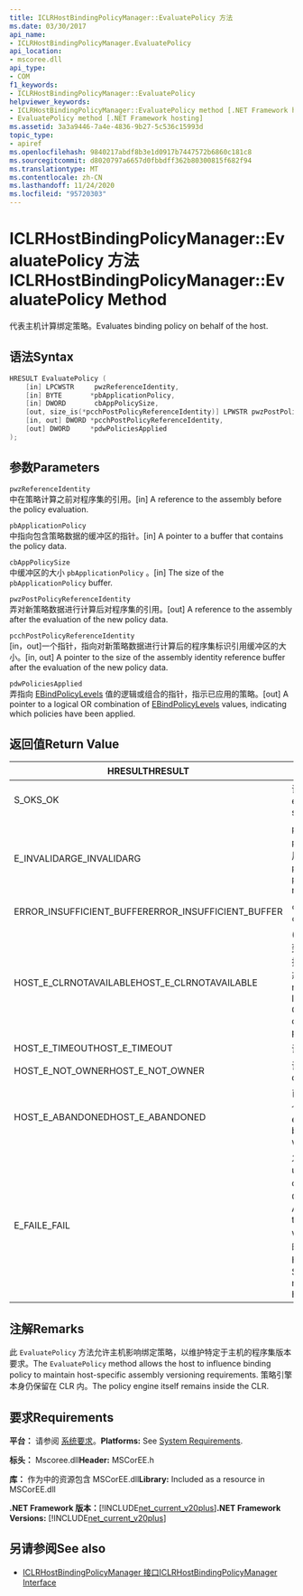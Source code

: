 ```yaml
---
title: ICLRHostBindingPolicyManager::EvaluatePolicy 方法
ms.date: 03/30/2017
api_name:
- ICLRHostBindingPolicyManager.EvaluatePolicy
api_location:
- mscoree.dll
api_type:
- COM
f1_keywords:
- ICLRHostBindingPolicyManager::EvaluatePolicy
helpviewer_keywords:
- ICLRHostBindingPolicyManager::EvaluatePolicy method [.NET Framework hosting]
- EvaluatePolicy method [.NET Framework hosting]
ms.assetid: 3a3a9446-7a4e-4836-9b27-5c536c15993d
topic_type:
- apiref
ms.openlocfilehash: 9840217abdf8b3e1d0917b7447572b6860c181c8
ms.sourcegitcommit: d8020797a6657d0fbbdff362b80300815f682f94
ms.translationtype: MT
ms.contentlocale: zh-CN
ms.lasthandoff: 11/24/2020
ms.locfileid: "95720303"
---
```

# <a name="iclrhostbindingpolicymanagerevaluatepolicy-method"></a><span data-ttu-id="5fb87-102">ICLRHostBindingPolicyManager::EvaluatePolicy 方法</span><span class="sxs-lookup"><span data-stu-id="5fb87-102">ICLRHostBindingPolicyManager::EvaluatePolicy Method</span></span>

<span data-ttu-id="5fb87-103">代表主机计算绑定策略。</span><span class="sxs-lookup"><span data-stu-id="5fb87-103">Evaluates binding policy on behalf of the host.</span></span>  
  
## <a name="syntax"></a><span data-ttu-id="5fb87-104">语法</span><span class="sxs-lookup"><span data-stu-id="5fb87-104">Syntax</span></span>  
  
```cpp  
HRESULT EvaluatePolicy (  
    [in] LPCWSTR     pwzReferenceIdentity,  
    [in] BYTE       *pbApplicationPolicy,  
    [in] DWORD       cbAppPolicySize,  
    [out, size_is(*pcchPostPolicyReferenceIdentity)] LPWSTR pwzPostPolicyReferenceIdentity,  
    [in, out] DWORD *pcchPostPolicyReferenceIdentity,  
    [out] DWORD     *pdwPoliciesApplied  
);  
```  
  
## <a name="parameters"></a><span data-ttu-id="5fb87-105">参数</span><span class="sxs-lookup"><span data-stu-id="5fb87-105">Parameters</span></span>  

 `pwzReferenceIdentity`  
 <span data-ttu-id="5fb87-106">中在策略计算之前对程序集的引用。</span><span class="sxs-lookup"><span data-stu-id="5fb87-106">[in] A reference to the assembly before the policy evaluation.</span></span>  
  
 `pbApplicationPolicy`  
 <span data-ttu-id="5fb87-107">中指向包含策略数据的缓冲区的指针。</span><span class="sxs-lookup"><span data-stu-id="5fb87-107">[in] A pointer to a buffer that contains the policy data.</span></span>  
  
 `cbAppPolicySize`  
 <span data-ttu-id="5fb87-108">中缓冲区的大小 `pbApplicationPolicy` 。</span><span class="sxs-lookup"><span data-stu-id="5fb87-108">[in] The size of the `pbApplicationPolicy` buffer.</span></span>  
  
 `pwzPostPolicyReferenceIdentity`  
 <span data-ttu-id="5fb87-109">弄对新策略数据进行计算后对程序集的引用。</span><span class="sxs-lookup"><span data-stu-id="5fb87-109">[out] A reference to the assembly after the evaluation of the new policy data.</span></span>  
  
 `pcchPostPolicyReferenceIdentity`  
 <span data-ttu-id="5fb87-110">[in，out]一个指针，指向对新策略数据进行计算后的程序集标识引用缓冲区的大小。</span><span class="sxs-lookup"><span data-stu-id="5fb87-110">[in, out] A pointer to the size of the assembly identity reference buffer after the evaluation of the new policy data.</span></span>  
  
 `pdwPoliciesApplied`  
 <span data-ttu-id="5fb87-111">弄指向 [EBindPolicyLevels](ebindpolicylevels-enumeration.md) 值的逻辑或组合的指针，指示已应用的策略。</span><span class="sxs-lookup"><span data-stu-id="5fb87-111">[out] A pointer to a logical OR combination of [EBindPolicyLevels](ebindpolicylevels-enumeration.md) values, indicating which policies have been applied.</span></span>  
  
## <a name="return-value"></a><span data-ttu-id="5fb87-112">返回值</span><span class="sxs-lookup"><span data-stu-id="5fb87-112">Return Value</span></span>  
  
|<span data-ttu-id="5fb87-113">HRESULT</span><span class="sxs-lookup"><span data-stu-id="5fb87-113">HRESULT</span></span>|<span data-ttu-id="5fb87-114">说明</span><span class="sxs-lookup"><span data-stu-id="5fb87-114">Description</span></span>|  
|-------------|-----------------|  
|<span data-ttu-id="5fb87-115">S_OK</span><span class="sxs-lookup"><span data-stu-id="5fb87-115">S_OK</span></span>|<span data-ttu-id="5fb87-116">评估已成功完成。</span><span class="sxs-lookup"><span data-stu-id="5fb87-116">The evaluation completed successfully.</span></span>|  
|<span data-ttu-id="5fb87-117">E_INVALIDARG</span><span class="sxs-lookup"><span data-stu-id="5fb87-117">E_INVALIDARG</span></span>|<span data-ttu-id="5fb87-118">`pwzReferenceIdentity`或 `pbApplicationPolicy` 为空引用。</span><span class="sxs-lookup"><span data-stu-id="5fb87-118">Either `pwzReferenceIdentity` or `pbApplicationPolicy` is a null reference.</span></span>|  
|<span data-ttu-id="5fb87-119">ERROR_INSUFFICIENT_BUFFER</span><span class="sxs-lookup"><span data-stu-id="5fb87-119">ERROR_INSUFFICIENT_BUFFER</span></span>|<span data-ttu-id="5fb87-120">`cbAppPolicySize` 太小。</span><span class="sxs-lookup"><span data-stu-id="5fb87-120">`cbAppPolicySize` is too small.</span></span>|  
|<span data-ttu-id="5fb87-121">HOST_E_CLRNOTAVAILABLE</span><span class="sxs-lookup"><span data-stu-id="5fb87-121">HOST_E_CLRNOTAVAILABLE</span></span>|<span data-ttu-id="5fb87-122"> (CLR) 的公共语言运行时未加载到进程中，或 CLR 处于无法运行托管代码或成功处理调用的状态。</span><span class="sxs-lookup"><span data-stu-id="5fb87-122">The common language runtime (CLR) has not been loaded into a process, or the CLR is in a state in which it cannot run managed code or process the call successfully.</span></span>|  
|<span data-ttu-id="5fb87-123">HOST_E_TIMEOUT</span><span class="sxs-lookup"><span data-stu-id="5fb87-123">HOST_E_TIMEOUT</span></span>|<span data-ttu-id="5fb87-124">调用超时。</span><span class="sxs-lookup"><span data-stu-id="5fb87-124">The call timed out.</span></span>|  
|<span data-ttu-id="5fb87-125">HOST_E_NOT_OWNER</span><span class="sxs-lookup"><span data-stu-id="5fb87-125">HOST_E_NOT_OWNER</span></span>|<span data-ttu-id="5fb87-126">调用方不拥有该锁。</span><span class="sxs-lookup"><span data-stu-id="5fb87-126">The caller does not own the lock.</span></span>|  
|<span data-ttu-id="5fb87-127">HOST_E_ABANDONED</span><span class="sxs-lookup"><span data-stu-id="5fb87-127">HOST_E_ABANDONED</span></span>|<span data-ttu-id="5fb87-128">已阻止的线程或纤程正在等待某个事件时，该事件被取消。</span><span class="sxs-lookup"><span data-stu-id="5fb87-128">An event was canceled while a blocked thread or fiber was waiting on it.</span></span>|  
|<span data-ttu-id="5fb87-129">E_FAIL</span><span class="sxs-lookup"><span data-stu-id="5fb87-129">E_FAIL</span></span>|<span data-ttu-id="5fb87-130">发生未知的灾难性故障。</span><span class="sxs-lookup"><span data-stu-id="5fb87-130">An unknown catastrophic failure occurred.</span></span> <span data-ttu-id="5fb87-131">方法返回 E_FAIL 后，CLR 在该进程内将不再可用。</span><span class="sxs-lookup"><span data-stu-id="5fb87-131">After a method returns E_FAIL, the CLR is no longer usable within the process.</span></span> <span data-ttu-id="5fb87-132">对宿主方法的后续调用会返回 HOST_E_CLRNOTAVAILABLE。</span><span class="sxs-lookup"><span data-stu-id="5fb87-132">Subsequent calls to hosting methods return HOST_E_CLRNOTAVAILABLE.</span></span>|  
  
## <a name="remarks"></a><span data-ttu-id="5fb87-133">注解</span><span class="sxs-lookup"><span data-stu-id="5fb87-133">Remarks</span></span>  

 <span data-ttu-id="5fb87-134">此 `EvaluatePolicy` 方法允许主机影响绑定策略，以维护特定于主机的程序集版本要求。</span><span class="sxs-lookup"><span data-stu-id="5fb87-134">The `EvaluatePolicy` method allows the host to influence binding policy to maintain host-specific assembly versioning requirements.</span></span> <span data-ttu-id="5fb87-135">策略引擎本身仍保留在 CLR 内。</span><span class="sxs-lookup"><span data-stu-id="5fb87-135">The policy engine itself remains inside the CLR.</span></span>  
  
## <a name="requirements"></a><span data-ttu-id="5fb87-136">要求</span><span class="sxs-lookup"><span data-stu-id="5fb87-136">Requirements</span></span>  

 <span data-ttu-id="5fb87-137">**平台：** 请参阅 [系统要求](../../get-started/system-requirements.md)。</span><span class="sxs-lookup"><span data-stu-id="5fb87-137">**Platforms:** See [System Requirements](../../get-started/system-requirements.md).</span></span>  
  
 <span data-ttu-id="5fb87-138">**标头：** Mscoree.dll</span><span class="sxs-lookup"><span data-stu-id="5fb87-138">**Header:** MSCorEE.h</span></span>  
  
 <span data-ttu-id="5fb87-139">**库：** 作为中的资源包含 MSCorEE.dll</span><span class="sxs-lookup"><span data-stu-id="5fb87-139">**Library:** Included as a resource in MSCorEE.dll</span></span>  
  
 <span data-ttu-id="5fb87-140">**.NET Framework 版本：**[!INCLUDE[net_current_v20plus](../../../../includes/net-current-v20plus-md.md)]</span><span class="sxs-lookup"><span data-stu-id="5fb87-140">**.NET Framework Versions:** [!INCLUDE[net_current_v20plus](../../../../includes/net-current-v20plus-md.md)]</span></span>  
  
## <a name="see-also"></a><span data-ttu-id="5fb87-141">另请参阅</span><span class="sxs-lookup"><span data-stu-id="5fb87-141">See also</span></span>

- [<span data-ttu-id="5fb87-142">ICLRHostBindingPolicyManager 接口</span><span class="sxs-lookup"><span data-stu-id="5fb87-142">ICLRHostBindingPolicyManager Interface</span></span>](iclrhostbindingpolicymanager-interface.md)
